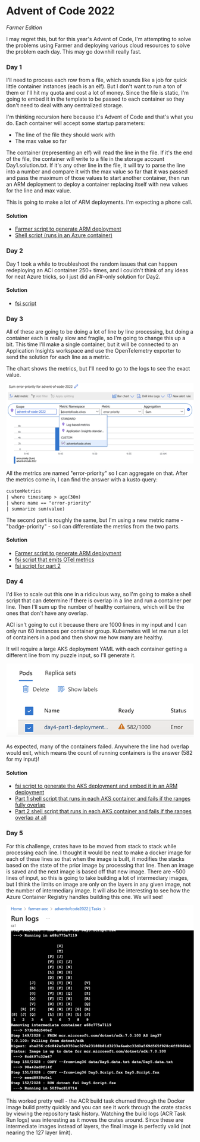 Advent of Code 2022
========

_Farmer Edition_

I may regret this, but for this year's Advent of Code, I'm attempting to solve the problems using Farmer and deploying various cloud resources to solve the problem each day. This may go downhill really fast.

### Day 1
I'll need to process each row from a file, which sounds like a job for quick little container instances (each is an elf). But I don't want to run a ton of them or I'll hit my quota and cost a lot of money. Since the file is static, I'm going to embed it in the template to be passed to each container so they don't need to deal with any centralized storage.

I'm thinking recursion here because it's Advent of Code and that's what you do. Each container will accept some startup parameters:

* The line of the file they should work with
* The max value so far

The container (representing an elf) will read the line in the file. If it's the end of the file, the container will write to a file in the storage account Day1.solution.txt. If it's any other line in the file, it will try to parse the line into a number and compare it with the max value so far that it was passed and pass the maximum of those values to start another container, then run an ARM deployment to deploy a container replacing itself with new values for the line and max value.

This is going to make a lot of ARM deployments. I'm expecting a phone call.

#### Solution
* [Farmer script to generate ARM deployment](Day1.fsx)
* [Shell script (runs in an Azure container)](Day1.sh)

### Day 2
Day 1 took a while to troubleshoot the random issues that can happen redeploying an ACI container 250+ times, and I couldn't think of any ideas for neat Azure tricks, so I just did an F#-only solution for Day2.

#### Solution
* [fsi script](Day2.fsx)

### Day 3
All of these are going to be doing a lot of line by line processing, but doing a container each is really slow and fragile, so I'm going to change this up a bit. This time I'll make a single container, but it will be connected to an Application Insights workspace and use the OpenTelemetry exporter to send the solution for each line as a metric.

The chart shows the metrics, but I'll need to go to the logs to see the exact value.

![Bar chart with sum of metrics](Day3.png)

All the metrics are named "error-priority" so I can aggregate on that. After the metrics come in, I can find the answer with a kusto query:

```
customMetrics
| where timestamp > ago(30m)
| where name == "error-priority"
| summarize sum(value)
```

The second part is roughly the same, but I'm using a new metric name - "badge-priority" - so I can differentiate the metrics from the two parts.

#### Solution
* [Farmer script to generate ARM deployment](Day3.fsx)
* [fsi script that emits OTel metrics](Day3.Script.fsx)
* [fsi script for part 2](Day3.ScriptPart2.fsx)

### Day 4

I'd like to scale out this one in a ridiculous way, so I'm going to make a shell script that can determine if there is overlap in a line and run a container per line. Then I'll sum up the number of healthy containers, which will be the ones that don't have any overlap.

ACI isn't going to cut it because there are 1000 lines in my input and I can only run 60 instances per container group. Kubernetes will let me run a lot of containers in a pod and then show me how many are healthy.

It will require a large AKS deployment YAML with each container getting a different line from my puzzle input, so I'll generate it.

![Just the right amount of failed containers](Day4.png)

As expected, many of the containers failed. Anywhere the line had overlap would exit, which means the count of running containers is the answer (582 for my input)!

#### Solution
* [fsi script to generate the AKS deployment and embed it in an ARM deployment](Day4.fsx)
* [Part 1 shell script that runs in each AKS container and fails if the ranges fully overlap](Day4.sh)
* [Part 2 shell script that runs in each AKS container and fails if the ranges overlap at all](Day4.Part2.sh)

### Day 5

For this challenge, crates have to be moved from stack to stack while processing each line. I thought it would be neat to make a docker image for each of these lines so that when the image is built, it modifies the stacks based on the state of the prior image by processing that line. Then an image is saved and the next image is based off that new image. There are ~500 lines of input, so this is going to take building a lot of intermediary images, but I think the limits on image are only on the layers in any given image, not the number of intermediary image. It will also be interesting to see how the Azure Container Registry handles building this one. We will see!

![The answer is in the container build logs](Day5.png)

This worked pretty well - the ACR build task churned through the Docker image build pretty quickly and you can see it work through the crate stacks by viewing the repository task history. Watching the build logs (ACR Task Run logs) was interesting as it moves the crates around. Since these are intermediate images instead of layers, the final image is perfectly valid (not nearing the 127 layer limit).

